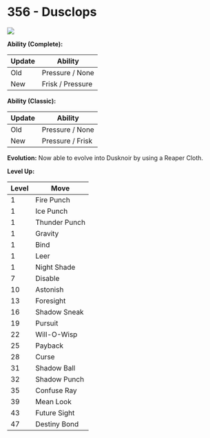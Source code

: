 # 356 - Dusclops
![][356]

**Ability (Complete):**

Update | Ability
---    | ---
Old    | Pressure / None
New    | Frisk / Pressure

**Ability (Classic):**

Update | Ability
---    | ---
Old    | Pressure / None
New    | Pressure / Frisk

**Evolution:**
Now able to evolve into Dusknoir by using a Reaper Cloth.

**Level Up:**

Level | Move
---   | ---
  1   | Fire Punch
  1   | Ice Punch
  1   | Thunder Punch
  1   | Gravity
  1   | Bind
  1   | Leer
  1   | Night Shade
  7   | Disable
 10   | Astonish
 13   | Foresight
 16   | Shadow Sneak
 19   | Pursuit
 22   | Will-O-Wisp
 25   | Payback
 28   | Curse
 31   | Shadow Ball
 32   | Shadow Punch
 35   | Confuse Ray
 39   | Mean Look
 43   | Future Sight
 47   | Destiny Bond



[356]: /img/pokemon/356.png
